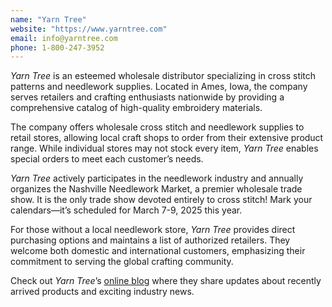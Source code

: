 ```yaml
---
name: "Yarn Tree"
website: "https://www.yarntree.com"
email: info@yarntree.com
phone: 1-800-247-3952
---
```


_Yarn Tree_ is an esteemed wholesale distributor specializing in cross stitch patterns and needlework supplies. Located in Ames, Iowa, the company serves retailers and crafting enthusiasts nationwide by providing a comprehensive catalog of high-quality embroidery materials.

The company offers wholesale cross stitch and needlework supplies to retail stores, allowing local craft shops to order from their extensive product range. While individual stores may not stock every item, _Yarn Tree_ enables special orders to meet each customer’s needs.

_Yarn Tree_ actively participates in the needlework industry and annually organizes the Nashville Needlework Market, a premier wholesale trade show. It is the only trade show devoted entirely to cross stitch! Mark your calendars—it’s scheduled for March 7-9, 2025 this year.

For those without a local needlework store, _Yarn Tree_ provides direct purchasing options and maintains a list of authorized retailers. They welcome both domestic and international customers, emphasizing their commitment to serving the global crafting community.

Check out _Yarn Tree_’s [online blog](https://yarntree.typepad.com/yarntree_news/) where they share updates about recently arrived products and exciting industry news.
